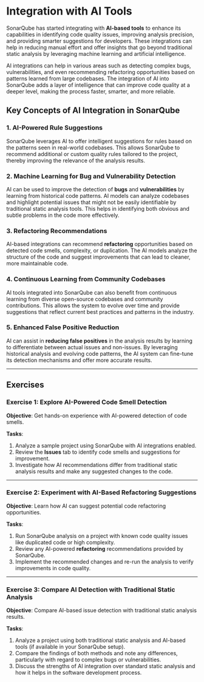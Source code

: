 # Integration with AI Tools

SonarQube has started integrating with **AI-based tools** to enhance its capabilities in identifying code quality issues, improving analysis precision, and providing smarter suggestions for developers. These integrations can help in reducing manual effort and offer insights that go beyond traditional static analysis by leveraging machine learning and artificial intelligence.

AI integrations can help in various areas such as detecting complex bugs, vulnerabilities, and even recommending refactoring opportunities based on patterns learned from large codebases. The integration of AI into SonarQube adds a layer of intelligence that can improve code quality at a deeper level, making the process faster, smarter, and more reliable.

## Key Concepts of AI Integration in SonarQube

### 1. AI-Powered Rule Suggestions
SonarQube leverages AI to offer intelligent suggestions for rules based on the patterns seen in real-world codebases. This allows SonarQube to recommend additional or custom quality rules tailored to the project, thereby improving the relevance of the analysis results.

### 2. Machine Learning for Bug and Vulnerability Detection
AI can be used to improve the detection of **bugs** and **vulnerabilities** by learning from historical code patterns. AI models can analyze codebases and highlight potential issues that might not be easily identifiable by traditional static analysis tools. This helps in identifying both obvious and subtle problems in the code more effectively.

### 3. Refactoring Recommendations
AI-based integrations can recommend **refactoring** opportunities based on detected code smells, complexity, or duplication. The AI models analyze the structure of the code and suggest improvements that can lead to cleaner, more maintainable code.

### 4. Continuous Learning from Community Codebases
AI tools integrated into SonarQube can also benefit from continuous learning from diverse open-source codebases and community contributions. This allows the system to evolve over time and provide suggestions that reflect current best practices and patterns in the industry.

### 5. Enhanced False Positive Reduction
AI can assist in **reducing false positives** in the analysis results by learning to differentiate between actual issues and non-issues. By leveraging historical analysis and evolving code patterns, the AI system can fine-tune its detection mechanisms and offer more accurate results.

---

## Exercises

### Exercise 1: Explore AI-Powered Code Smell Detection

**Objective**: 
Get hands-on experience with AI-powered detection of code smells.

**Tasks**:
1. Analyze a sample project using SonarQube with AI integrations enabled.
2. Review the **Issues** tab to identify code smells and suggestions for improvement.
3. Investigate how AI recommendations differ from traditional static analysis results and make any suggested changes to the code.

---

### Exercise 2: Experiment with AI-Based Refactoring Suggestions

**Objective**: 
Learn how AI can suggest potential code refactoring opportunities.

**Tasks**:
1. Run SonarQube analysis on a project with known code quality issues like duplicated code or high complexity.
2. Review any AI-powered **refactoring** recommendations provided by SonarQube.
3. Implement the recommended changes and re-run the analysis to verify improvements in code quality.

---

### Exercise 3: Compare AI Detection with Traditional Static Analysis

**Objective**: 
Compare AI-based issue detection with traditional static analysis results.

**Tasks**:
1. Analyze a project using both traditional static analysis and AI-based tools (if available in your SonarQube setup).
2. Compare the findings of both methods and note any differences, particularly with regard to complex bugs or vulnerabilities.
3. Discuss the strengths of AI integration over standard static analysis and how it helps in the software development process.
